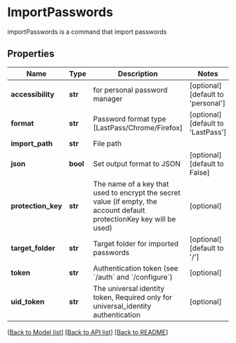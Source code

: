 # ImportPasswords

importPasswords is a command that import passwords
## Properties
Name | Type | Description | Notes
------------ | ------------- | ------------- | -------------
**accessibility** | **str** | for personal password manager | [optional] [default to 'personal']
**format** | **str** | Password format type [LastPass/Chrome/Firefox] | [optional] [default to 'LastPass']
**import_path** | **str** | File path | 
**json** | **bool** | Set output format to JSON | [optional] [default to False]
**protection_key** | **str** | The name of a key that used to encrypt the secret value (if empty, the account default protectionKey key will be used) | [optional] 
**target_folder** | **str** | Target folder for imported passwords | [optional] [default to '/']
**token** | **str** | Authentication token (see &#x60;/auth&#x60; and &#x60;/configure&#x60;) | [optional] 
**uid_token** | **str** | The universal identity token, Required only for universal_identity authentication | [optional] 

[[Back to Model list]](../README.md#documentation-for-models) [[Back to API list]](../README.md#documentation-for-api-endpoints) [[Back to README]](../README.md)



